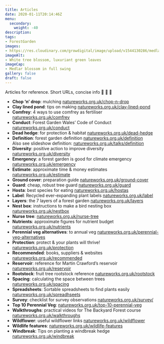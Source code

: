 ```yaml
---
title: Articles
date: 2020-01-11T20:14:46Z
menu: 
  secondary:
    weight: -40
description: 
tags: 
- ForestGarden
images: 
- https://res.cloudinary.com/growdigital/image/upload/v1544130286/medlar-42254180632.jpg
imageAlt:
- White tree blossom, luxuriant green leaves
imageCap:
- Medlar blossom in full swing
gallery: false
draft: false
---
```


Articles for reference. Short URLs, concise info 🙂 💚 🌳

* **Chop ‘n’ drop**: mulching [natureworks.org.uk/chop-n-drop](/chop-n-drop/)
* **Clay lined pond**: tips on making [natureworks.org.uk/clay-lined-pond](/clay-lined-pond)
* **Comfrey**: 4 ways to use comfrey as fertiliser [natureworks.org.uk/comfrey](/comfrey/)
* **Conduct**: Forest Garden Wales’ Code of Conduct [natureworks.org.uk/conduct](/conduct/)
* **Dead hedge**: for protection & habitat [natureworks.org.uk/dead-hedge](/dead-hedge/)
* **Definition**: forest garden definition [natureworks.org.uk/definition](/definition/)  
Also see slideshow definition: [natureworks.org.uk/talks/definition](/talks/definition)
* **Diversity**: positive action to improve diversity [natureworks.org.uk/diversity](/diversity/)
* **Emergency**: a forest garden is good for climate emergency [natureworks.org.uk/emergency](/emergency/)
* **Estimate**: approximate time & money estimates [natureworks.org.uk/estimate](/estimate/) 
* **Ground cover**: preparation guide [natureworks.org.uk/ground-cover](/ground-cover/)
* **Guard**: cheap, robust tree guard [natureworks.org.uk/guard](/guard)
* **Hosta**: best species for eating [natureworks.org.uk/hostas](/hostas/)
* **Label**: Recycled ever-expanding plant labels [natureworks.org.uk/label](/label/)
* **Layers**: the 7 layers of a forest garden [natureworks.org.uk/layers](/layers/)
* **Nest box**: instructions to make a bird nesting box [natureworks.org.uk/nestbox](/nestbox/)
* **Nurse tree**: [natureworks.org.uk/nurse-tree](/nurse-tree/)
* **Nutrients**: approximate figures for nutrient budget [natureworks.org.uk/nutrients](/nutrients/)
* **Perennial veg alternatives**: to annual veg [natureworks.org.uk/perennial-veg-alternatives](/perennial-veg-alternatives/)
* **Protection**: protect & your plants will thrive! [natureworks.org.uk/protection](/protection/)
* **Recommended**: books, suppliers & websites [natureworks.org.uk/recommended](/recommended/)
* **Reservoir**: reference for Martin Crawford’s reservoir [natureworks.org.uk/reservoir](/reservoir/)
* **Rootstock**: fruit tree rootstock reference [natureworks.org.uk/rootstock](/rootstock/)
* **Spacing**: calculating the space between trees [natureworks.org.uk/spacing](/spacing/)
* **Spreadsheets**: Sortable spreadsheets to find plants easily [natureworks.org.uk/spreadhseets](/spreadsheets/)
* **Survey**: checklist for survey observations [natureworks.org.uk/survey/](/survey/)
* **Top 10 Perennial Veg**: [natureworks.org.uk/top-10-perennial-veg](/top-10-perennial-veg/)
* **Walkthroughs**: practical videos for The Backyard Forest course [natureworks.org.uk/walkthroughs](/walkthroughs/)
* **Wildflower**: useful wildflower links [natureworks.org.uk/wildflower](/wildflower/)
* **Wildlife features**: [natureworks.org.uk/wildlife-features](wildlife-features)
* **Windbreak**: Tips on planting a windbreak hedge [natureworks.org.uk/windbreak](/windbreak/)
